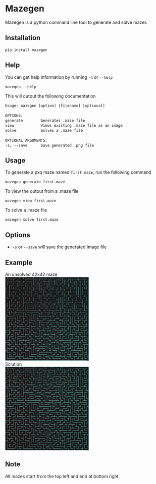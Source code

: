 # Mazegen
Mazegen is a python command line tool to generate and solve mazes

## Installation
```
pip install mazegen
```
## Help
You can get help information by running `-h` or `--help`
```
mazegen --help
```
This will output the following documentation
```
Usage: mazegen [option] [filename] [optional]

OPTIONS:
generate        Generates .maze file
view            Views existing .maze file as an image
solve           Solves a .maze file

OPTIONAL ARGUMENTS:
-s, --save      Save generated .png file
```

## Usage
To generate a pxq maze named `first.maze`, run the following command
```
mazegen generate first.maze
```
To view the output from a .maze file
```
mazegen view first.maze
```
To solve a .maze file
```
mazegen solve first.maze
```

## Options
* `-s` or `--save` will save the generated image file

## Example
An unsolved 42x42 maze<br />
<img src="https://github.com/ujjujjuj/mazegen/raw/master/example/test.png?raw=true" alt="unsolved" width="270"/><br />
Solution<br />
<img src="https://github.com/ujjujjuj/mazegen/raw/master/example/test.png?raw=true" alt="solved" width="270"/><br />

## Note
All mazes start from the top left and end at bottom right
